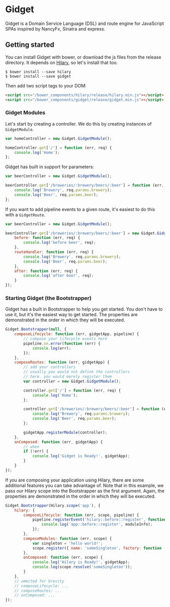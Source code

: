 Gidget
==========

Gidget is a Domain Service Language (DSL) and route engine for JavaScript SPAs inspired by NancyFx, Sinatra and express.

## Getting started

You can install Gidget with bower, or download the js files from the release directory. It depends on [Hilary](https://github.com/Acatar/hilaryjs), so let's install that too.

```Shell
$ bower install --save hilary
$ bower install --save gidget
```

Then add two script tags to your DOM:

```HTML
<script src="/bower_components/hilary/release/hilary.min.js"></script>
<script src="/bower_components/gidget/release/gidget.min.js"></script>
```

### Gidget Modules
Let's start by creating a controller. We do this by creating instances of ``GidgetModule``.

```JavaScript
var homeController = new Gidget.GidgetModule();

homeController.get['/'] = function (err, req) {
    console.log('Home');
};
```

Gidget has built in support for parameters:

```JavaScript
var beerController = new Gidget.GidgetModule();

beerController.get['/breweries/:brewery/beers/:beer'] = function (err, req) {
    console.log('Brewery', req.params.brewery);
    console.log('Beer', req.params.beer);
};
```

If you want to add pipeline events to a given route, it's easiest to do this with a ``GidgetRoute``.

```JavaScript
var beerController = new Gidget.GidgetModule();

beerController.get['/breweries/:brewery/beers/:beer'] = new Gidget.GidgetRoute({
    before: function (err, req) {
        console.log('before beer', req);
    },
    routeHandler: function (err, req) {
        console.log('Brewery', req.params.brewery);
        console.log('Beer', req.params.beer);
    },
    after: function (err, req) {
        console.log('after beer', req);
    }
});
```

### Starting Gidget (the Bootstrapper)
Gidget has a built in Bootstrapper to help you get started. You don't have to use it, but it's the easiest way to get started. The properties are demonstrated in the order in which they will be executed.

```JavaScript
Gidget.Bootstrapper(null, {
    composeLifecycle: function (err, gidgetApp, pipeline) {
        // compose your lifecycle events here
        pipeline.on.error(function (err) {
            console.log(err);
        });
    },
    composeRoutes: function (err, gidgetApp) {
        // add your controllers
        // usually you would not define the controllers
        // here. you would merely register them
        var controller = new Gidget.GidgetModule();

        controller.get['/'] = function (err, req) {
            console.log('Home');
        };

        controller.get['/breweries/:brewery/beers/:beer'] = function (err, req) {
            console.log('Brewery', req.params.brewery);
            console.log('Beer', req.params.beer);
        };

        gidgetApp.registerModule(controller);
    },
    onComposed: function (err, gidgetApp) {
        // when
        if (!err) {
            console.log('Gidget is Ready!', gidgetApp);
        }
    }
});
```

If you are composing your application using Hilary, there are some additional features you can take advantage of. Note that in this example, we pass our Hilary scope into the Bootstrapper as the first argument. Again, the properties are demonstrated in the order in which they will be executed.

```JavaScript
Gidget.Bootstrapper(Hilary.scope('app'), {
    hilary: {
        composeLifecycle: function (err, scope, pipeline) {
            pipeline.registerEvent('hilary::before::register', function (scope, moduleInfo) {
                console.log('app::before::register', moduleInfo);
            });
        },
        composeModules: function (err, scope) {
            var singleton = 'hello world!';
            scope.register({ name: 'someSingleton', factory: function () { return singleton; } });
        },
        onComposed: function (err, scope) {
            console.log('Hilary is Ready!', gidgetApp);
            console.log(scope.resolve('someSingleton'));
        }
    },
    // ommited for brevity
    // composeLifecycle: ...
    // composeRoutes: ...
    // onComposed: ...
});
```
